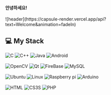 
<!--
**parkseonwoo/parkseonwoo** is a ✨ _special_ ✨ repository because its `README.md` (this file) appears on your GitHub profile.

Here are some ideas to get you started:

- 🔭 I’m currently working on ...
- 🌱 I’m currently learning ...
- 👯 I’m looking to collaborate on ...
- 🤔 I’m looking for help with ...
- 💬 Ask me about ...
- 📫 How to reach me: ...
- 😄 Pronouns: ...
- ⚡ Fun fact: ...
-->

<h4>
  안녕하세요!
</h4>
![header](https://capsule-render.vercel.app/api?text=Welcome&animation=fadeIn)

## 💻 My Stack
<div>
  <img alt="C" src ="https://img.shields.io/badge/C-A8B9CC.svg?&style=for-the-badge&logoC&logoColor=white"/> 
  <img alt="C++" src ="https://img.shields.io/badge/C++-00599C?style=for-the-badge&logo=Cplusplus&logoColor=white"/> 
  <img alt="Java" src ="https://img.shields.io/badge/Java-007396.svg?&style=for-the-badge&logo=Java&logoColor=black"/> 
  <img alt="Android" src ="https://img.shields.io/badge/Android-3DDC84.svg?&style=for-the-badge&logo=Android&logoColor=black"/> 
</div>
</br>
<div>
  <img alt="OpenCV" src ="https://img.shields.io/badge/OpenCV-5C3EE8.svg?&style=for-the-badge&logo=OpenCV&logoColor=white"/> 
  <img alt="Qt" src ="https://img.shields.io/badge/Qt-41CD52.svg?&style=for-the-badge&logo=Qt&logoColor=white"/> 
  <img alt="FireBase" src ="https://img.shields.io/badge/Firebase-FFCA28.svg?&style=for-the-badge&logo=Firebase&logoColor=black"/> 
  <img alt="MySQL" src ="https://img.shields.io/badge/MariaDB-003545.svg?&style=for-the-badge&logo=MariaDB&logoColor=white"/> 
</div>
</br>
<div>
  <img alt="Ubuntu" src ="https://img.shields.io/badge/Ubuntu-E95420.svg?&style=for-the-badge&logo=Ubuntu&logoColor=white"/> 
  <img alt="Linux" src ="https://img.shields.io/badge/Linux-FCC624.svg?&style=for-the-badge&logo=Linux&logoColor=white"/> 
  <img alt="Raspberry pi" src ="https://img.shields.io/badge/Raspberry Pi-A22846.svg?&style=for-the-badge&logo=Raspberry pi&logoColor=black"/> 
  <img alt="Arduino" src ="https://img.shields.io/badge/Arduino-00979D.svg?&style=for-the-badge&logo=Arduino&logoColor=white"/> 
</div>
</br>
<div>
  <img alt="HTML" src ="https://img.shields.io/badge/HTML-E34F26.svg?&style=for-the-badge&logo=HTML&logoColor=white"/> 
  <img alt="CS3S" src ="https://img.shields.io/badge/CSS3-1572B6.svg?&style=for-the-badge&logo=CSS3&logoColor=white"/> 
  <img alt="PHP" src ="https://img.shields.io/badge/PHP-777BB4.svg?&style=for-the-badge&logo=PHP&logoColor=black"/> 
</div>






